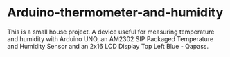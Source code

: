# Arduino-thermometer-and-humidity
This is a small house project. A device useful for measuring temperature and humidity with Arduino UNO, an AM2302 SIP Packaged Temperature and Humidity Sensor and an 2x16 LCD Display Top Left Blue - Qapass.

